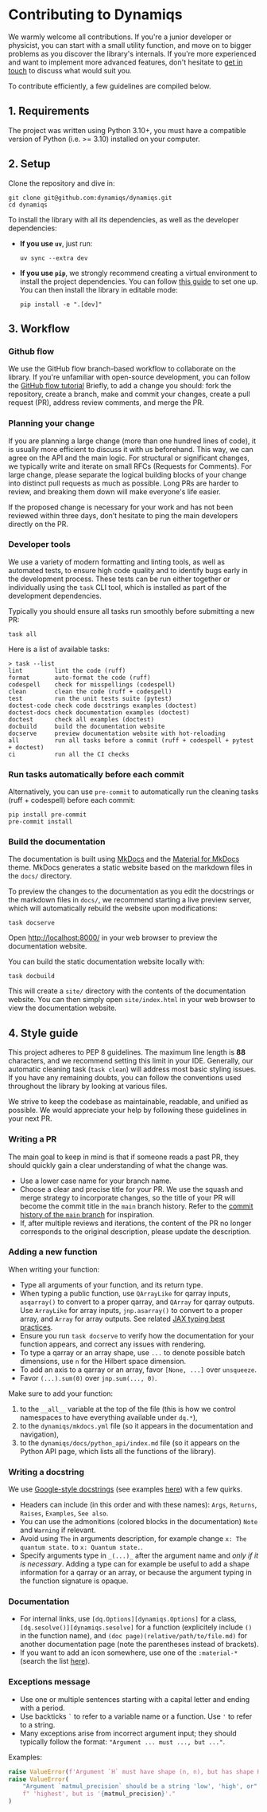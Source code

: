 # Contributing to Dynamiqs

We warmly welcome all contributions. If you're a junior developer or physicist, you can start with a small utility function, and move on to bigger problems as you discover the library's internals. If you're more experienced and want to implement more advanced features, don't hesitate to [get in touch](./lets-talk.md) to discuss what would suit you.

To contribute efficiently, a few guidelines are compiled below.

## 1. Requirements

The project was written using Python 3.10+, you must have a compatible version of Python (i.e. >= 3.10) installed on your computer.

## 2. Setup

Clone the repository and dive in:

```shell
git clone git@github.com:dynamiqs/dynamiqs.git
cd dynamiqs
```

To install the library with all its dependencies, as well as the developer dependencies:

- **If you use `uv`**, just run:
  ```shell
  uv sync --extra dev
  ```
- **If you use `pip`**, we strongly recommend creating a virtual environment to install the project dependencies. You can follow [this guide](https://packaging.python.org/en/latest/guides/installing-using-pip-and-virtual-environments/) to set one up. You can then install the library in editable mode:
  ```shell
  pip install -e ".[dev]"
  ```

## 3. Workflow

### Github flow

We use the GitHub flow branch-based workflow to collaborate on the library. If you're unfamiliar with open-source development, you can follow the [GitHub flow tutorial](https://docs.github.com/en/get-started/using-github/github-flow) Briefly, to add a change you should: fork the repository, create a branch, make and commit your changes, create a pull request (PR), address review comments, and merge the PR.

### Planning your change

If you are planning a large change (more than one hundred lines of code), it is usually more efficient to discuss it with us beforehand. This way, we can agree on the API and the main logic. For structural or significant changes, we typically write and iterate on small RFCs (Requests for Comments). For large change, please separate the logical building blocks of your change into distinct pull requests as much as possible. Long PRs are harder to review, and breaking them down will make everyone's life easier.

If the proposed change is necessary for your work and has not been reviewed within three days, don’t hesitate to ping the main developers directly on the PR.

### Developer tools

We use a variety of modern formatting and linting tools, as well as automated tests, to ensure high code quality and to identify bugs early in the development process. These tests can be run either together or individually using the `task` CLI tool, which is installed as part of the development dependencies.

Typically you should ensure all tasks run smoothly before submitting a new PR:

```shell
task all
```

Here is a list of available tasks:

```shell
> task --list
lint         lint the code (ruff)
format       auto-format the code (ruff)
codespell    check for misspellings (codespell)
clean        clean the code (ruff + codespell)
test         run the unit tests suite (pytest)
doctest-code check code docstrings examples (doctest)
doctest-docs check documentation examples (doctest)
doctest      check all examples (doctest)
docbuild     build the documentation website
docserve     preview documentation website with hot-reloading
all          run all tasks before a commit (ruff + codespell + pytest + doctest)
ci           run all the CI checks
```

### Run tasks automatically before each commit

Alternatively, you can use `pre-commit` to automatically run the cleaning tasks (ruff + codespell) before each commit:

```shell
pip install pre-commit
pre-commit install
```

### Build the documentation

The documentation is built using [MkDocs](https://www.mkdocs.org/) and the [Material for MkDocs](https://squidfunk.github.io/mkdocs-material/) theme. MkDocs generates a static website based on the markdown files in the `docs/` directory.

To preview the changes to the documentation as you edit the docstrings or the markdown files in `docs/`, we recommend starting a live preview server, which will automatically rebuild the website upon modifications:

```shell
task docserve
```

Open <http://localhost:8000/> in your web browser to preview the documentation website.

You can build the static documentation website locally with:

```shell
task docbuild
```

This will create a `site/` directory with the contents of the documentation website. You can then simply open `site/index.html` in your web browser to view the documentation website.

## 4. Style guide

This project adheres to PEP 8 guidelines. The maximum line length is **88** characters, and we recommend setting this limit in your IDE. Generally, our automatic cleaning task (`task clean`) will address most basic styling issues. If you have any remaining doubts, you can follow the conventions used throughout the library by looking at various files.

We strive to keep the codebase as maintainable, readable, and unified as possible. We would appreciate your help by following these guidelines in your next PR.

### Writing a PR

The main goal to keep in mind is that if someone reads a past PR, they should quickly gain a clear understanding of what the change was.

- Use a lower case name for your branch name.
- Choose a clear and precise title for your PR. We use the squash and merge strategy to incorporate changes, so the title of your PR will become the commit title in the `main` branch history. Refer to the [commit history of the `main` branch](https://github.com/dynamiqs/dynamiqs/commits/main/) for inspiration.
- If, after multiple reviews and iterations, the content of the PR no longer corresponds to the original description, please update the description.

### Adding a new function

When writing your function:

- Type all arguments of your function, and its return type.
- When typing a public function, use `QArrayLike` for qarray inputs, `asqarray()` to convert to a proper qarray, and `QArray` for qarray outputs. Use `ArrayLike` for array inputs, `jnp.asarray()` to convert to a proper array, and `Array` for array outputs. See related [JAX typing best practices](https://jax.readthedocs.io/en/latest/jax.typing.html#jax-typing-best-practices).
- Ensure you run `task docserve` to verify how the documentation for your function appears, and correct any issues with rendering.
- To type a qarray or an array shape, use `...` to denote possible batch dimensions, use `n` for the Hilbert space dimension.
- To add an axis to a qarray or an array, favor `[None, ...]` over `unsqueeze`.
- Favor `(...).sum(0)` over `jnp.sum(..., 0)`.

Make sure to add your function:

1. to the `__all__` variable at the top of the file (this is how we control namespaces to have everything available under `dq.*`),
2. to the `dynamiqs/mkdocs.yml` file (so it appears in the documentation and navigation),
3. to the `dynamiqs/docs/python_api/index.md` file (so it appears on the Python API page, which lists all the functions of the library).

### Writing a docstring

We use [Google-style docstrings](https://google.github.io/styleguide/pyguide.html#s3.8.1-comments-in-doc-strings) (see examples [here](https://sphinxcontrib-napoleon.readthedocs.io/en/latest/example_google.html)) with a few quirks.

- Headers can include (in this order and with these names): `Args`, `Returns`, `Raises`, `Examples`, `See also`.
- You can use the admonitions (colored blocks in the documentation) `Note` and `Warning` if relevant.
- Avoid using `The` in arguments description, for example change `x: The quantum state.` to `x: Quantum state.`.
- Specify arguments type in `_(...)_` after the argument name and _only if it is necessary_. Adding a type can for example be useful to add a shape information for a qarray or an array, or because the argument typing in the function signature is opaque.

### Documentation

- For internal links, use `[dq.Options][dynamiqs.Options]` for a class, `[dq.sesolve()][dynamiqs.sesolve]` for a function (explicitely include `()` in the function name), and `(doc page)(relative/path/to/file.md)` for another documentation page (note the parentheses instead of brackets).
- If you want to add an icon somewhere, use one of the `:material-*` (search the list [here](https://squidfunk.github.io/mkdocs-material/reference/icons-emojis/)).

### Exceptions message

- Use one or multiple sentences starting with a capital letter and ending with a period.
- Use backticks ``` ` ``` to refer to a variable name or a function. Use `'` to refer to a string.
- Many exceptions arise from incorrect argument input; they should typically follow the format: `"Argument ... must ..., but ..."`.

Examples:

<!-- skip: next -->

```python
raise ValueError(f'Argument `H` must have shape (n, n), but has shape H.shape={H.shape}.')
raise ValueError(
    "Argument `matmul_precision` should be a string 'low', 'high', or"
    f" 'highest', but is '{matmul_precision}'."
)
```
